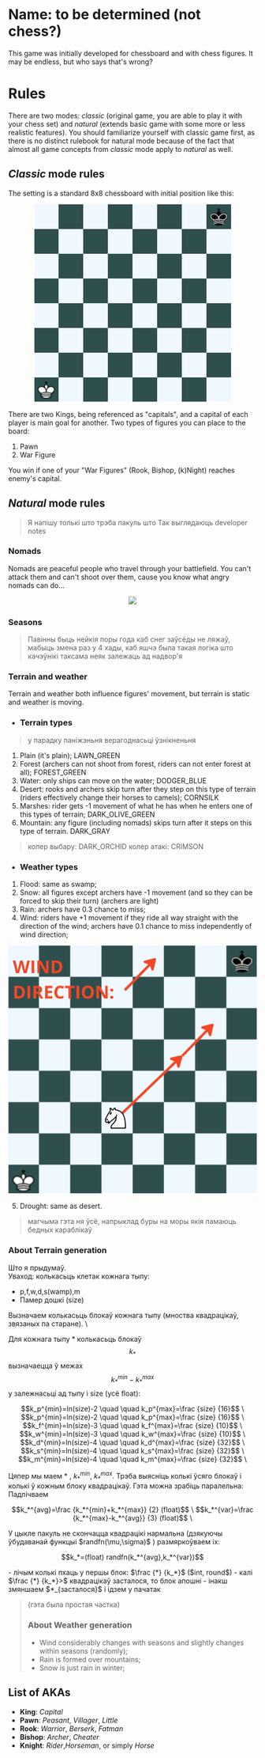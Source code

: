 
# Name: to be determined (not chess?)

This game was initially developed for chessboard and with chess figures. It may be endless, but who says that's wrong?


# Rules

There are two modes: *classic* (original game, you are able to play it with your chess set) and *natural* (extends basic game with some more or less realistic features). You should familiarize yourself with classic game first, as there is no distinct rulebook for natural mode because of the fact that almost all game concepts from *classic* mode apply to *natural* as well.

## *Classic* mode rules

The setting is a standard 8x8 chessboard with initial position like this: 

<p align="center">
  <img src="https://raw.githubusercontent.com/holerton/not-chess/master/readme_images/board_initial.bmp" />
</p>

There are two Kings, being referenced as "capitals", and a capital of each player is main goal for another. 
Two types of figures you can place to the board:

 1. Pawn
 2. War Figure

You win if one of your "War Figures" (Rook, Bishop, (k)Night) reaches enemy's capital.

## *Natural* mode rules

>Я напiшу толькi што трэба пакуль што 
Так выглядаюць developer notes

### Nomads
Nomads are peaceful people who travel through your battlefield. You can't attack them and can't shoot over them, cause you know what angry nomads can do...
<p align="center">
  <img src="https://upload.wikimedia.org/wikipedia/commons/e/ea/Mongol_Empire_map.gif" />
</p>

### Seasons

> Павiнны быць нейкiя поры года каб снег заўсёды не ляжаў, мабыць змена раз у 4 хады, каб яшчэ была такая логiка што качэўнiкi таксама неяк залежаць ад надвор'я

### Terrain and weather
Terrain and weather both influence figures' movement, but terrain is static and weather is moving.

 - ### Terrain types
> у парадку панiжэньня верагоднасьцi ўзнiкненьня
 1. Plain (it's plain); LAWN_GREEN
 2. Forest (archers can not shoot from forest, riders can not enter forest at all); FOREST_GREEN
 3. Water: only ships can move on the water; DODGER_BLUE
 4. Desert: rooks and archers skip turn after they step on this type of terrain (riders effectively change their horses to camels); CORNSILK
 5. Marshes: rider gets -1 movement of what he has when he enters one of this types of terrain; DARK_OLIVE_GREEN
 6. Mountain: any figure (including nomads) skips turn after it steps on this type of terrain. DARK_GRAY
> колер выбару: DARK_ORCHID
> колер атакi: CRIMSON

 - ### Weather types
 1. Flood: same as swamp;
2. Snow: all figures except archers have -1 movement (and so they can be forced to skip their turn) (archers are light)
 3. Rain: archers have 0.3 chance to miss;
4. Wind: riders have +1 movement if they ride all way straight with the direction of the wind; archers have 0.1 chance to miss independently of wind direction;
  <p align="center">
  <img src="https://raw.githubusercontent.com/holerton/not-chess/master/readme_images/board_horse_mov.bmp" />
</p>

5. Drought: same as desert.

> магчыма гэта ня ўсё, напрыклад буры на моры якiя ламаюць бедных караблiкаў
 ### About Terrain generation
 Што я прыдумаў. \
 Уваход: колькасьць клетак кожнага тыпу:
 -  p,f,w,d,s(wamp),m
  - Памер дошкі (size)
  
Вызначаем колькасьць блокаў кожнага тыпу (мноства квадрацікаў, звязаных па старане). \

   Для кожнага тыпу * колькасьць блокаў
 $$k_*$$
 вызначаецца ў межах
 $$k_*^{min} - k_*^{max}$$
у залежнасьці ад тыпу і size (усё float):
<p align="center">
$$k_p^{min}=ln(size)-2 \quad \quad k_p^{max}=\frac {size} {16}$$ \
$$k_p^{min}=ln(size)-2 \quad \quad k_p^{max}=\frac {size} {16}$$ \
$$k_f^{min}=ln(size)-3 \quad \quad k_f^{max}=\frac {size} {10}$$ \
$$k_w^{min}=ln(size)-3 \quad \quad k_w^{max}=\frac {size} {10}$$ \
$$k_d^{min}=ln(size)-4 \quad \quad k_d^{max}=\frac {size} {32}$$ \
$$k_s^{min}=ln(size)-4 \quad \quad k_s^{max}=\frac {size} {32}$$ \
$$k_m^{min}=ln(size)-4 \quad \quad k_m^{max}=\frac {size} {32}$$ \
</p>

   Цяпер мы маем * ,  $k_*^{min}$, $k_*^{max}$.
   Трэба выясніць колькі ўсяго блокаў і колькі ў кожным блоку квадрацікаў. Гэта можна зрабіць паралельна:
   Падлічваем
<p align="center">
$$k_*^{avg}=\frac {k_*^{min}+k_*^{max}} {2} (float)$$ \
$$k_*^{var}=\frac {k_*^{max}-k_*^{avg}} {3} (float)$$ \
</p>
   У цыкле пакуль не скончацца квадрацікі нармальна (дзякуючы ўбудаванай функцыі $randfn(\mu,\sigma)$ ) размяркоўваем іх:
<p align="center">
$$k_*=(float) randfn(k_*^{avg},k_*^{var})$$
</p>
   - лічым колькі пхаць у першы блок: $\frac {*} {k_*}$ ($int, round$)
   - калі $\frac {*} {k_*}>$ квадрацікаў засталося, то блок апошні
   - інакш змяншаем $*_{засталося}$ і ідзем у пачатак
   
>   (гэта была простая частка)
> ### About Weather generation
>  - Wind considerably changes with seasons and slightly changes within seasons (randomly);
>  - Rain is formed over mountains;
>  - Snow is just rain in winter;

## List of AKAs

 - **King**: *Capital*
 - **Pawn**: *Peasant*, *Villager*, *Little*
 - **Rook**: *Warrior*, *Berserk*, *Fatman*
 - **Bishop**: *Archer*, *Cheater*
 - **Knight**: *Rider*,*Horseman*, or simply *Horse*
